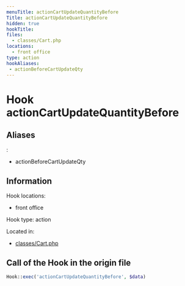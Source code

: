 ```yaml
---
menuTitle: actionCartUpdateQuantityBefore
Title: actionCartUpdateQuantityBefore
hidden: true
hookTitle: 
files:
  - classes/Cart.php
locations:
  - front office
type: action
hookAliases:
 - actionBeforeCartUpdateQty
---
```


# Hook actionCartUpdateQuantityBefore

## Aliases
: 
 - actionBeforeCartUpdateQty



## Information

Hook locations: 
  - front office

Hook type: action

Located in: 
  - [classes/Cart.php](https://github.com/PrestaShop/PrestaShop/blob/8.0.x/classes/Cart.php)

## Call of the Hook in the origin file

```php
Hook::exec('actionCartUpdateQuantityBefore', $data)
```